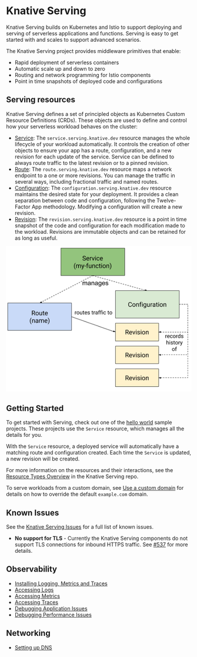 
# Knative Serving

Knative Serving builds on Kubernetes and Istio to support deploying and serving
of serverless applications and functions. Serving is easy to get started with
and scales to support advanced scenarios.

The Knative Serving project provides middleware primitives that enable:

* Rapid deployment of serverless containers
* Automatic scale up and down to zero
* Routing and network programming for Istio components
* Point in time snapshots of deployed code and configurations

## Serving resources

Knative Serving defines a set of principled objects as Kubernetes
Custom Resource Definitions (CRDs). These objects are used to define and control
how your serverless workload behaves on the cluster:

* [Service](https://github.com/knative/serving/blob/master/docs/spec/spec.md#service):
  The `service.serving.knative.dev` resource manages the whole
  lifecycle of your workload automatically. It controls the creation of other
  objects to ensure your app has a route, configuration, and a new revision
  for each update of the service. Service can be defined to always route traffic to the
  latest revision or to a pinned revision.
* [Route](https://github.com/knative/serving/blob/master/docs/spec/spec.md#route):
  The `route.serving.knative.dev` resource maps a network endpoint to a one or
  more revisions. You can manage the traffic in several ways, including fractional
  traffic and named routes.
* [Configuration](https://github.com/knative/serving/blob/master/docs/spec/spec.md#configuration):
  The `configuration.serving.knative.dev` resource maintains
  the desired state for your deployment. It provides a clean separation between
  code and configuration, following the Twelve-Factor App methodology. Modifying a configuration
  will create a new revision.
* [Revision](https://github.com/knative/serving/blob/master/docs/spec/spec.md#revision):
  The `revision.serving.knative.dev` resource is a point in time snapshot
  of the code and configuration for each modification made to the workload. Revisions
  are immutable objects and can be retained for as long as useful.

![Diagram displaying the way the Serving resources coordinate with each other.](https://github.com/knative/serving/raw/master/docs/spec/images/object_model.png)

## Getting Started

To get started with Serving, check out one of the [hello world](samples/) sample projects.
These projects use the `Service` resource, which manages all the details for you.

With the `Service` resource, a deployed service will automatically have a matching route
and configuration created. Each time the `Service` is updated, a new revision will be
created.

For more information on the resources and their interactions, see the
[Resource Types Overview](https://github.com/knative/serving/blob/master/docs/spec/overview.md)
in the Knative Serving repo.

To serve workloads from a custom domain, see [Use a custom domain](DNS.md) for details on how to override
the default `example.com` domain.

## Known Issues

See the [Knative Serving Issues](https://github.com/knative/serving/issues) for a full list of
known issues.

* **No support for TLS** - Currently the Knative Serving components do not support TLS connections for
  inbound HTTPS traffic. See [#537](https://github.com/knative/serving/issues/537) for more details.

## Observability

* [Installing Logging, Metrics and Traces](./installing-logging-metrics-traces.md)
* [Accessing Logs](./accessing-logs.md)
* [Accessing Metrics](./accessing-metrics.md)
* [Accessing Traces](./accessing-traces.md)
* [Debugging Application Issues](./debugging-application-issues.md)
* [Debugging Performance Issues](./debugging-performance-issues.md)

## Networking

* [Setting up DNS](./DNS.md)